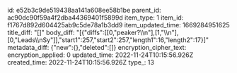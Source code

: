 id: e52b3c9de519438aa141a608ee58b1be
parent_id: ac90dc90f59a4f2dba44369401f5899d
item_type: 1
item_id: f1767d892d604425ab9c5de78a1b3dd9
item_updated_time: 1669284951625
title_diff: "[]"
body_diff: "[{\"diffs\":[[0,\"peaker?\\\n\"],[1,\"\\\n\"],[0,\"Leads\\\nSy\"]],\"start1\":257,\"start2\":257,\"length1\":16,\"length2\":17}]"
metadata_diff: {"new":{},"deleted":[]}
encryption_cipher_text: 
encryption_applied: 0
updated_time: 2022-11-24T10:15:56.926Z
created_time: 2022-11-24T10:15:56.926Z
type_: 13
